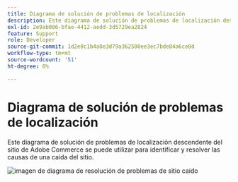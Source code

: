 ```yaml
---
title: Diagrama de solución de problemas de localización
description: Este diagrama de solución de problemas de localización descendente del sitio de Adobe Commerce se puede utilizar para identificar y resolver las causas de una caída del sitio.
exl-id: 2e9ab006-bfae-4412-aedd-3d5729ea2824
feature: Support
role: Developer
source-git-commit: 1d2e0c1b4a8e3d79a362500ee3ec7bde84a6ce0d
workflow-type: tm+mt
source-wordcount: '51'
ht-degree: 0%

---
```


# Diagrama de solución de problemas de localización

Este diagrama de solución de problemas de localización descendente del sitio de Adobe Commerce se puede utilizar para identificar y resolver las causas de una caída del sitio.

![imagen de diagrama de resolución de problemas de sitio caído](assets/updated_site_down_1.jpeg)
